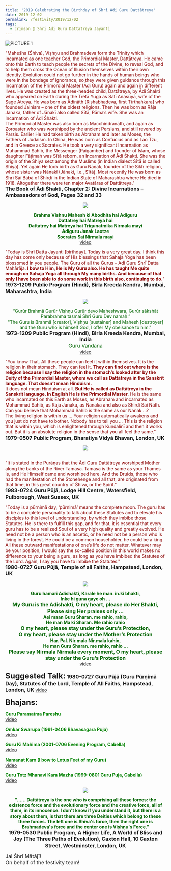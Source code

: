 ```yaml
---
title: '2019 Celebrating the Birthday of Śhrī Ādi Guru Dattātreya'
date: 2019-12-02
permalink: /festivity/2019/12/02
tags:
  - crimson @ Shri Adi Guru Dattatreya Jayanti
---
```


![PICTURE 1](/images/image1.png)

<p>
<font color="DarkRed">"Maheśha (Śhiva), Viṣhṇu and Brahmadeva form the Trinity which incarnated as one teacher God, the Primordial Master, Dattātreya. He came onto this Earth to teach people the secrets of the Divine, to reveal God, and to help them cross the Ocean of Illusion themselves within their own identity. Evolution could not go further in the hands of human beings who were in the bondage of ignorance, so they were given guidance through this Incarnation of the Primordial Master (Ādi Guru) again and again in different lives. He was created as the three-headed child, Dattātreya, by Ādi Śhakti who appeared on Earth during the Tretā Yuga as Satī Anasūyā, wife of the Sage Atreya. He was born as Ādināth [Ṛiṣhabhadeva, first Tīrthaṅkara] who founded Jainism – one of the oldest religions. Then he was born as Rāja Janaka, father of Jānakī also called Sītā, Rāma’s wife. She was an Incarnation of Ādi Śhakti.<br>
The Primordial Master was also born as Macchindranāth, and again as Zoroaster who was worshiped by the ancient Persians, and still revered by Parsis. Earlier He had taken birth as Abraham and later as Moses, the Fathers of Judaism. In China, He was born as Confucius and as Lao Tzu, and in Greece as Socrates. He took a very significant Incarnation as Muhammad Sāhib, the Messenger (Paigamber) and founder of Islam, whose daughter Fāṭimah was Sītā reborn, an Incarnation of Ādi Śhakti. She was the origin of the Shiya sect among the Muslims (in Indian dialect Sītā is called Shiya). Yet again He took birth as Guru Nāṇak, founder of the Sikh religion, whose sister was Nāṇakī (Jānakī, i.e., Sītā). Most recently He was born as Śhrī Sāī Bābā of Śhirḍī in the Indian State of Maharashtra where He died in 1918. Altogether there were ten major Avatāras of Dattātreya."</font><br>
<font size="+0"><b>The Book of Ādi Śhakti, Chapter 2: Divine Incarnations – Ambassadors of God, Pages 32 and 33</b></font>
</p>

<div style="text-align: center"><img src="/images/image264.png" /></div>

<p style="color:DarkGreen; text-align:center;">
<b>Brahma Vishnu Mahesh ki Abodhita hai Adiguru<br>
Dattatrey hai Matreya hai<br>
Dattatrey hai Matreya hai Trigunatmika Nirmala mayi<br>
Adiguru Janak Laotze<br>
Socrates Sai Nirmala mayi</b><br>
<a href="https://www.youtube.com/watch?v=mBnW3jwrIwA">video</a>
</p>

<p>
<font color="DarkRed">"Today is Shrī Datta Jayanti [birthday]. Today is a very great day. I think this day has come only because of His blessings that Sahaja Yoga has been blossomed in you people. The Guru of all the Gurus – Ādi Guru Shrī Datta Mahārāja. <b>I bow to Him, He is My Guru also. He has taught Me quite enough on Sahaja Yoga all through My many births. And because of that only I have been able to do some work in this birth also, continuing to do.</b>"</font><br>
<font size="+0"><b>1973-1209 Public Program (Hindi),  Birla Kreeda Kendra, Mumbai, Maharashtra, India</b></font>
</p>

<div style="text-align: center"><img src="/images/image265.png" /></div>

<p style="text-align:center;">
<font color="DarkGreen">“Gurūr Brahmā Gurūr Viṣhṇu Gurūr devo Maheshwara, Gurūr sākshāt Parabrahma tasmai Śhrī Guru
Dev namaḥ.”<br>
"The Guru is Brahmā [creator], Viṣhṇu [sustainer] and Mahesh [destroyer] and the Guru who is himself God, I offer My obeisance to him."</font><br>
<font size="+0"><b>1973-1209 Public Program (Hindi),  Birla Kreeda Kendra, Mumbai,  India</b></font><br>
<font size="+0"><font color="DarkGreen">Guru Vandana</font></font><br>
<a href="https://www.youtube.com/watch?v=xw-C4g4swo4&list=PL407136734B2B056D&index=7">video</a>
</p>

<p>
<font color="DarkRed">"You know That. All  these people can feel it within themselves. It is the religion in their stomach. They can feel it. <b>They can find out where is the religion because I say the religion in the stomach’s looked after by the Deity of the Primordial Master, whom we call as Dattātreya in the Sanskrit language. That doesn’t mean Hinduism.</b><br>
It does not mean Hinduism at all. <b>But He is called as Dattātreya in the Sanskrit language. In English He is the Primordial Master.</b> He is the same who incarnated on this Earth as Moses, as Abraham and incarnated as Mohammad Sahib, as Rāja Janaka, as Nanaka and also as Shirdi Sāi Nāth. Can you believe that Mohammad Sahib is the same as our Nanak ...?<br>
The living religion is within us ... Your religion automatically awakens and you just do not have to bother. Nobody has to tell you ... This is the religion that is within you, which is enlightened through Kuṇḍalinī and then it works out. But it is an absolute religion in the sense that you all feel the same."</font><br>
<font size="+0"><b>1979-0507 Public Program, Bharatiya Vidyā Bhavan, London, UK</b></font>
</p>

<div style="text-align: center"><img src="/images/image266.png" /></div>
<br>

<p>
<font color="DarkRed">"It is stated in the Purāṇas that the Ādi Guru Dattātreya worshiped Mother along the banks of the River Tamasa. Tamasa is the same as your Thames is, and He Himself came and worshiped here. And the Druids, those who had the manifestation of the Stonehenge and all that, are originated from that time, in this great country of Śhiva, or the Spirit."</font><br>
<font size="+0"><b>1983-0724 Guru Pūjā, Lodge Hill Centre, Watersfield, Pulborough, West Sussex, UK</b></font>
</p>

<p>
<font color="DarkRed">"Today is a pūrnimā day, ‘pūrnimā’ means the complete moon. The guru has to be a complete personality to talk about these Statutes and to elevate his disciples to this level of understanding, by which they imbibe those Statutes. He is there to fulfill this gap, and for that, it is essential that every guru has to be a realized Soul of a very high quality and greatly evolved. He need not be a person who is an ascetic, or he need not be a person who is living in the forest. He could be a common householder, he could be a king. All these outward manifestations of one’s life do not matter. Whatever may be your position, I would say the so-called position in this world makes no difference to your being a guru, as long as you have imbibed the Statutes of the Lord. Again, I say you have to imbibe the Statutes."</font><br>
<font size="+0"><b>1980-0727 Guru Pūjā, Temple of all Faiths, Hampstead, London, UK</b></font>
</p>

<div style="text-align: center"><img src="/images/image267.png" /></div>

<p style="color:DarkGreen; text-align:center;">
<b>Guru hamari Adishakti, Karale he man. in.ki bhakti,<br>
Inke hi guna gaye oh ...</b><br>
<font size="+0"><b>My Guru is the Adishakti, O my heart, please do Her Bhakti,<br>
Please sing Her praises only ...</b></font><br>
<b>Aei maan Guru Sharan. me rahio, rahio,<br> 
He man Ma ki Sharan. Me rahio rahio</b><br>
<font size="+0"><b>O my heart, please stay under the Guru’s Protection,<br>
O my heart, please stay under the Mother’s Protection</b></font><br>
<b>Har. Pal. Nir.mala Nir.mala kahio,<br>
He man Guru Sharan. me rahio, rahio ...</b><br>
<font size="+0"><b>Please say Nirmala Nirmala every moment, 
O my heart, please stay under the Guru’s Protection</b></font><br>
<a href="https://www.youtube.com/watch?v=qRDLZNVcF6M">video</a>
</p>

<font size="+2"><b>Suggested Talk:</b></font> 
<font size="+0"><b>1980-0727 Guru Pūjā (Guru Pūrṇimā Day), Statutes of the Lord, Temple of All Faiths, Hampstead, London, UK</b></font>
<a href="https://www.youtube.com/watch?v=zm8FLJxSaas"> video</a><br>

<font size="+2"><b>Bhajans:</b></font>

<p>
<font color="green"><b>Guru Paramatma Pareshu</b></font><br>
<a href="https://www.youtube.com/watch?v=R6M4IgAHMcE"> video</a><br>
</p>

<p>
<font color="green"><b>Omkar Swarupa (1991-0406 Bhavasagara Puja)</b></font><br>
<a href="https://seven-teams.github.io/Videos_Links.html"> video</a><br>
</p>

<p>
<font color="green"><b>Guru Ki Mahima (2001-0706 Evening Program, Cabella)</b></font><br>
<a href="https://www.youtube.com/watch?v=gPtkxft14L4">video</a>
</p>
 
<p>
<font color="green"><b>Namanat Karo (I bow to Lotus Feet of my Guru)</b></font><br>
<a href="https://www.youtube.com/watch?v=KEdz1c-gM_4&list=PL407136734B2B056D&index=16">video</a> 
</p>

<p>
<font color="green"><b>Guru Totz Mhanavi Kara Mazha (1999-0801 Guru Puja, Cabella)</b></font><br>
<a href="https://seven-teams.github.io/Videos_Links.html">video</a> 
</p>

<div style="text-align: center"><img src="/images/image268.png" /></div>

<p style="text-align:center;">
<font color="DarkGreen"><b>"...... Dattātreya is the one who is comprising all these forces: the existence force and the evolutionary force and the creative force, all of them, in its innocence. I don't know if you understand it, but there is a story about them, is that there are three Deities which belong to these three forces. The left one is Śhiva's force, then the right one is Brahmadeva's force and the center one is Viṣhṇu's Force."</b></font><br>
<font size="+0"><b>1979-0530 Public Program, A Higher Life, A World of Bliss and Joy (The Three Paths of Evolution), Caxton Hall, 10 Caxton Street, Westminster, London, UK</b></font>
</p>

<p>
<font size="+0">Jai Śhrī Mātājī!<br>
On behalf of the festivity team!</font>
</p>
